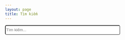 ```yaml
---
layout: page
title: Tìm kiếm
---
```


<!-- HTML elements for search -->
<input type="text" id="search-input" placeholder="Tìm kiếm..." style="width:380px;height:2rem;border-radius: 5px;"/>
<ul id="results-container"></ul>

<!-- script pointing to jekyll-search.js -->
<script src="/js/simple-jekyll-search.min.js"></script>

<script>
SimpleJekyllSearch({
    searchInput: document.getElementById('search-input'),
    resultsContainer: document.getElementById('results-container'),
    json: '/search.json',
    searchResultTemplate: '<li><a href="{url}" title="{desc}">{title}</a></li>',
    noResultsText: 'Không tìm thấy!',
    limit: 20,
    fuzzy: false
  })
</script>
